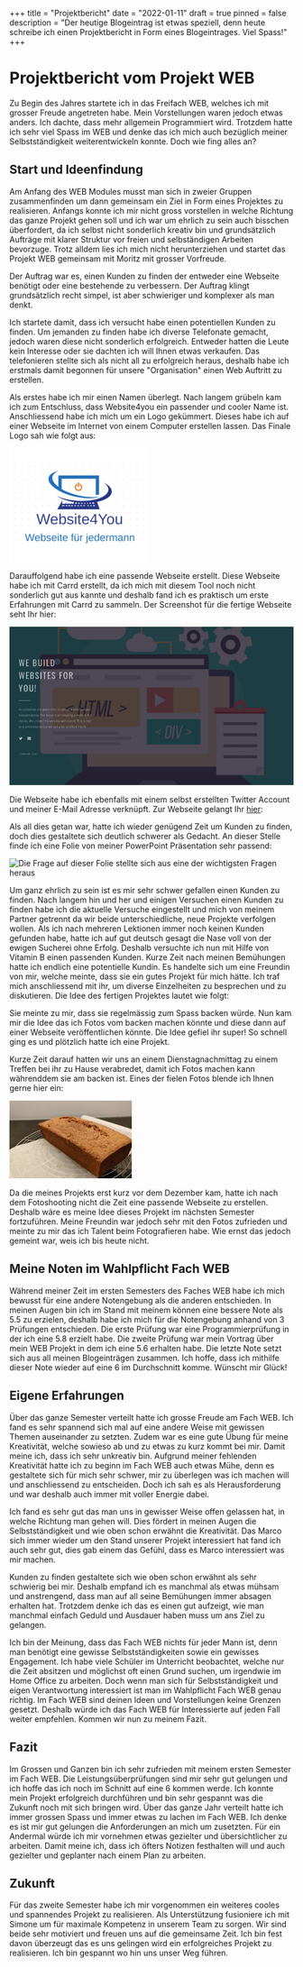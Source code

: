 +++
title = "Projektbericht"
date = "2022-01-11"
draft = true
pinned = false
description = "Der heutige Blogeintrag ist etwas speziell, denn heute schreibe ich einen Projektbericht in Form eines Blogeintrages. Viel Spass!"
+++
# **Projektbericht vom Projekt WEB**

Zu Begin des Jahres startete ich in das Freifach WEB, welches ich mit grosser Freude angetreten habe. Mein Vorstellungen waren jedoch etwas anders. Ich dachte, dass mehr allgemein Programmiert wird. Trotzdem hatte ich sehr viel Spass im WEB und denke das ich mich auch bezüglich meiner Selbstständigkeit weiterentwickeln konnte. Doch wie fing alles an?

## Start und Ideenfindung

Am Anfang des WEB Modules musst man sich in zweier Gruppen zusammenfinden um dann gemeinsam ein Ziel in Form eines Projektes zu realisieren. Anfangs konnte ich mir nicht gross vorstellen in welche Richtung das ganze Projekt gehen soll und ich war um ehrlich zu sein auch bisschen überfordert, da ich selbst nicht sonderlich kreativ bin und grundsätzlich Aufträge mit klarer Struktur vor freien und selbständigen Arbeiten bevorzuge. Trotz alldem lies ich mich nicht herunterziehen und startet das Projekt WEB gemeinsam mit Moritz mit grosser Vorfreude.

Der Auftrag war es, einen Kunden zu finden der entweder eine Webseite benötigt oder eine bestehende zu verbessern. Der Auftrag klingt grundsätzlich recht simpel, ist aber schwieriger und komplexer als man denkt.

Ich startete damit, dass ich versucht habe einen potentiellen Kunden zu finden. Um jemanden zu finden habe ich diverse Telefonate gemacht, jedoch waren diese nicht sonderlich erfolgreich. Entweder hatten die Leute kein Interesse oder sie dachten ich will Ihnen etwas verkaufen. Das telefonieren stellte sich als nicht all zu erfolgreich heraus, deshalb habe ich erstmals damit begonnen für unsere "Organisation" einen Web Auftritt zu erstellen.

Als erstes habe ich mir einen Namen überlegt. Nach langem grübeln kam ich zum Entschluss, dass Website4you ein passender und cooler Name ist. Anschliessend habe ich mich um ein Logo gekümmert. Dieses habe ich auf einer Webseite im Internet von einem Computer erstellen lassen. Das Finale Logo sah wie folgt aus: 

![Das Logo von Website4You](bild1.png)

Darauffolgend habe ich eine passende Webseite erstellt. Diese Webseite habe ich mit Carrd erstellt, da ich mich mit diesem Tool noch nicht sonderlich gut aus kannte und deshalb fand ich es praktisch um erste Erfahrungen mit Carrd zu sammeln. Der Screenshot für die fertige Webseite seht Ihr hier: 

![Dies ist die fertige Webseite von Webseite4You](33.png)

Die Webseite habe ich ebenfalls mit einem selbst erstellten Twitter Account und meiner E-Mail Adresse verknüpft. Zur Webseite gelangt Ihr [hier](https://website4you.carrd.co/):

Als all dies getan war, hatte ich wieder genügend Zeit um Kunden zu finden, doch dies gestaltete sich deutlich schwerer als Gedacht. An dieser Stelle finde ich eine Folie von meiner PowerPoint Präsentation sehr passend:

![Die Frage auf dieser Folie stellte sich aus eine der wichtigsten Fragen heraus](55.png)

Um ganz ehrlich zu sein ist es mir sehr schwer gefallen einen Kunden zu finden. Nach langem hin und her und einigen Versuchen einen Kunden zu finden habe ich die aktuelle Versuche eingestellt und mich von meinem Partner getrennt da wir beide unterschiedliche, neue Projekte verfolgen wollen. Als ich nach mehreren Lektionen immer noch keinen Kunden gefunden habe, hatte ich auf gut deutsch gesagt die Nase voll von der ewigen Sucherei ohne Erfolg. Deshalb versuchte ich nun mit Hilfe von Vitamin B einen passenden Kunden. Kurze Zeit nach meinen Bemühungen hatte ich endlich eine potentielle Kundin. Es handelte sich um eine Freundin von mir, welche meinte, dass sie ein gutes Projekt für mich hätte. Ich traf mich anschliessend mit ihr, um diverse Einzelheiten zu besprechen und zu diskutieren. Die Idee des fertigen Projektes lautet wie folgt: 

Sie meinte zu mir, dass sie regelmässig zum Spass backen würde. Nun kam mir die Idee das ich Fotos vom backen machen könnte und diese dann auf einer Webseite veröffentlichen könnte. Die Idee gefiel ihr super! So schnell ging es und plötzlich hatte ich eine Projekt. 

Kurze Zeit darauf hatten wir uns an einem Dienstagnachmittag zu einem Treffen bei ihr zu Hause verabredet, damit ich Fotos machen kann währenddem sie am backen ist. Eines der fielen Fotos blende ich Ihnen gerne hier ein: 

![Da es nicht möglich ist grosse Bilder hier auf diesem Blog einzublenden, kann ich Ihnen leider nur eines zeigen](bild1.jpg)

Da die meines Projekts erst kurz vor dem Dezember kam, hatte ich nach dem Fotoshooting nicht die Zeit eine passende Webseite zu erstellen. Deshalb wäre es meine Idee dieses Projekt im nächsten Semester fortzuführen. Meine Freundin war jedoch sehr mit den Fotos zufrieden und meinte zu mir das ich Talent beim Fotografieren habe. Wie ernst das jedoch gemeint war, weis ich bis heute nicht.

## Meine Noten im Wahlpflicht Fach WEB

Während meiner Zeit im ersten Semesters des Faches WEB habe ich mich bewusst für eine andere Notengebung als die anderen entschieden. In meinen Augen bin ich im Stand mit meinem können eine bessere Note als 5.5 zu erzielen, deshalb habe ich mich für die Notengebung anhand von 3 Prüfungen entschieden. Die erste Prüfung war eine Programmierprüfung in der ich eine 5.8 erzielt habe. Die zweite Prüfung war mein Vortrag über mein WEB Projekt in dem ich eine 5.6 erhalten habe. Die letzte Note setzt sich aus all meinen Blogeinträgen zusammen. Ich hoffe, dass ich mithilfe dieser Note wieder auf eine 6 im Durchschnitt komme. Wünscht mir Glück!

## Eigene Erfahrungen

Über das ganze Semester verteilt hatte ich grosse Freude am Fach WEB. Ich fand es sehr spannend sich mal auf eine andere Weise mit gewissen Themen auseinander zu setzten. Zudem war es eine gute Übung für meine Kreativität, welche sowieso ab und zu etwas zu kurz kommt bei mir. Damit meine ich, dass ich sehr unkreativ bin. Aufgrund meiner fehlenden Kreativität hatte ich zu beginn im Fach WEB auch etwas Mühe, denn es gestaltete sich für mich sehr schwer, mir zu überlegen was ich machen will und anschliessend zu entscheiden. Doch ich sah es als Herausforderung und war deshalb auch immer mit voller Energie dabei. 

Ich fand es sehr gut das man uns in gewisser Weise offen gelassen hat, in welche Richtung man gehen will. Dies fördert in meinen Augen die Selbstständigkeit und wie oben schon erwähnt die Kreativität. Das Marco sich immer wieder um den Stand unserer Projekt interessiert hat fand ich auch sehr gut, dies gab einem das Gefühl, dass es Marco interessiert was mir machen.

Kunden zu finden gestaltete sich wie oben schon erwähnt als sehr schwierig bei mir. Deshalb empfand ich es manchmal als etwas mühsam und anstrengend, dass man auf all seine Bemühungen immer absagen erhalten hat. Trotzdem denke ich das es einen gut aufzeigt, wie man manchmal einfach Geduld und Ausdauer haben muss um ans Ziel zu gelangen.

Ich bin der Meinung, dass das Fach WEB nichts für jeder Mann ist, denn man benötigt eine gewisse Selbstständigkeiten sowie ein gewisses Engagement. Ich habe viele Schüler im Unterricht beobachtet, welche nur die Zeit absitzen und möglichst oft einen Grund suchen, um irgendwie im Home Office zu arbeiten. Doch wenn man sich für Selbstständigkeit und eigen Verantwortung interessiert ist man im Wahlpflicht Fach WEB genau richtig. Im Fach WEB sind deinen Ideen und Vorstellungen keine Grenzen gesetzt. Deshalb würde ich das Fach WEB für Interessierte auf jeden Fall weiter empfehlen. Kommen wir nun zu meinem Fazit.

## Fazit

Im Grossen und Ganzen bin ich sehr zufrieden mit meinem ersten Semester im Fach WEB. Die Leistungsüberprüfungen sind mir sehr gut gelungen und ich hoffe das ich noch im Schnitt auf eine 6 kommen werde. Ich konnte mein Projekt erfolgreich durchführen und bin sehr gespannt was die Zukunft noch mit sich bringen wird. Über das ganze Jahr verteilt hatte ich immer grossen Spass und immer etwas zu lachen im Fach WEB. Ich denke es ist mir gut gelungen die Anforderungen an mich um zusetzten. Für ein Andermal würde ich mir vornehmen etwas gezielter und übersichtlicher zu arbeiten. Damit meine ich, dass ich öfters Notizen festhalten will und auch gezielter und geplanter nach einem Plan zu arbeiten.

## Zukunft

Für das zweite Semester habe ich mir vorgenommen ein weiteres cooles und spannendes Projekt zu realisieren. Als Unterstützung fusioniere ich mit Simone um für maximale Kompetenz in unserem Team zu sorgen. Wir sind beide sehr motiviert und freuen uns auf die gemeinsame Zeit. Ich bin fest davon überzeugt das es uns gelingen wird ein erfolgreiches Projekt zu realisieren. Ich bin gespannt wo hin uns unser Weg führen.